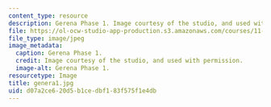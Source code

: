 ```yaml
---
content_type: resource
description: Gerena Phase 1. Image courtesy of the studio, and used with permission.
file: https://ol-ocw-studio-app-production.s3.amazonaws.com/courses/11-945-springfield-studio-spring-2004/d07a2ce620d5b1cedbf183f575f1e4db_genera1.jpg
file_type: image/jpeg
image_metadata:
  caption: Gerena Phase 1.
  credit: Image courtesy of the studio, and used with permission.
  image-alt: Gerena Phase 1.
resourcetype: Image
title: genera1.jpg
uid: d07a2ce6-20d5-b1ce-dbf1-83f575f1e4db
---
```

